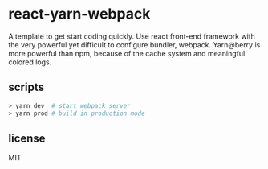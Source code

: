 # react-yarn-webpack

A template to get start coding quickly. Use react front-end framework with the very powerful yet difficult to configure bundler, webpack. Yarn@berry is more powerful than npm, because of the cache system and meaningful colored logs.

## scripts

```bash
> yarn dev  # start webpack server
> yarn prod # build in production mode
```

## license

MIT
